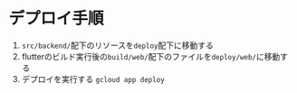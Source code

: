 # デプロイ手順

1. `src/backend/`配下のリソースを`deploy`配下に移動する
2. flutterのビルド実行後の`build/web/`配下のファイルを`deploy/web/`に移動する
3. デプロイを実行する
    `gcloud app deploy`